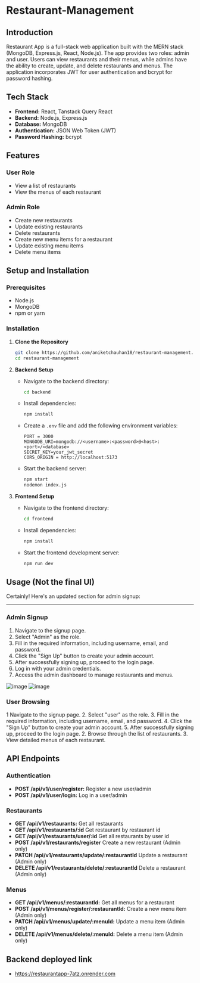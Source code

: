 # Restaurant-Management

## Introduction

Restaurant App is a full-stack web application built with the MERN stack (MongoDB, Express.js, React, Node.js). The app provides two roles: admin and user. Users can view restaurants and their menus, while admins have the ability to create, update, and delete restaurants and menus. The application incorporates JWT for user authentication and bcrypt for password hashing.

## Tech Stack

- **Frontend:** React, Tanstack Query React
- **Backend:** Node.js, Express.js
- **Database:** MongoDB
- **Authentication:** JSON Web Token (JWT)
- **Password Hashing:** bcrypt

## Features

### User Role

- View a list of restaurants
- View the menus of each restaurant

### Admin Role

- Create new restaurants
- Update existing restaurants
- Delete restaurants
- Create new menu items for a restaurant
- Update existing menu items
- Delete menu items

## Setup and Installation

### Prerequisites

- Node.js
- MongoDB
- npm or yarn

### Installation

1. **Clone the Repository**

   ```bash
   git clone https://github.com/aniketchauhan18/restaurant-management.git
   cd restaurant-management
   ```

2. **Backend Setup**

   - Navigate to the backend directory:
     ```bash
     cd backend
     ```
   - Install dependencies:
     ```bash
     npm install
     ```
   - Create a `.env` file and add the following environment variables:
     ```plaintext
     PORT = 3000
     MONGODB_URI=mongodb://<username>:<password>@<host>:<port>/<database>
     SECRET_KEY=your_jwt_secret
     CORS_ORIGIN = http://localhost:5173
     ```
   - Start the backend server:
     ```bash
     npm start
     nodemon index.js
     ```

3. **Frontend Setup**
   - Navigate to the frontend directory:
     ```bash
     cd frontend
     ```
   - Install dependencies:
     ```bash
     npm install
     ```
   - Start the frontend development server:
     ```bash
     npm run dev
     ```

## Usage (Not the final UI)

Certainly! Here's an updated section for admin signup:

---

### Admin Signup

1. Navigate to the signup page.
2. Select "Admin" as the role.
3. Fill in the required information, including username, email, and password.
4. Click the "Sign Up" button to create your admin account.
5. After successfully signing up, proceed to the login page.
6. Log in with your admin credentials.
7. Access the admin dashboard to manage restaurants and menus.

![image](https://github.com/aniketchauhan18/restaurant-management/assets/132349103/5a7492ee-7338-4d43-89fe-4c74a5eaf449)
![image](https://github.com/aniketchauhan18/restaurant-management/assets/132349103/4a18bf8a-dff2-48cb-9209-00ff4520204b)

### User Browsing

1 Navigate to the signup page. 2. Select "user" as the role. 3. Fill in the required information, including username, email, and password. 4. Click the "Sign Up" button to create your admin account. 5. After successfully signing up, proceed to the login page. 2. Browse through the list of restaurants. 3. View detailed menus of each restaurant.

## API Endpoints

### Authentication

- **POST /api/v1/user/register:** Register a new user/admin
- **POST /api/v1/user/login:** Log in a user/admin

### Restaurants

- **GET /api/v1/restaurants:** Get all restaurants
- **GET /api/v1/restaurants/:id** Get restaurant by restaurant id
- **GET /api/v1/restaurants/user/:id** Get all restaurants by user id
- **POST /api/v1/restaurants/register** Create a new restaurant (Admin only)
- **PATCH /api/v1/restaurants/update/:restaurantId** Update a restaurant (Admin only)
- **DELETE /api/v1/restaurants/delete/:restaurantId** Delete a restaurant (Admin only)

### Menus

- **GET /api/v1/menus/:restaurantId:** Get all menus for a restaurant
- **POST /api/v1/menus/register/:restaurantId:** Create a new menu item (Admin only)
- **PATCH /api/v1/menus/update/:menuId:** Update a menu item (Admin only)
- **DELETE /api/v1/menus/delete/:menuId:** Delete a menu item (Admin only)

## Backend deployed link

- https://restaurantapp-7atz.onrender.com
